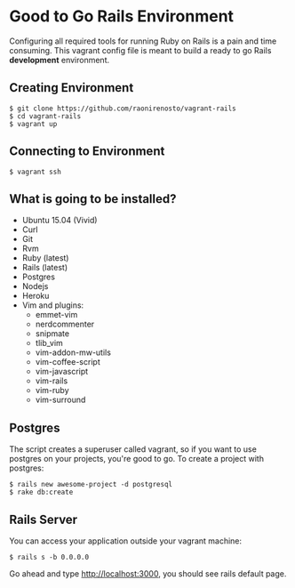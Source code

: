 # Good to Go Rails Environment

Configuring all required tools for running Ruby on Rails is a pain and time consuming.
This vagrant config file is meant to build a ready to go Rails **development** environment.

## Creating Environment
```
$ git clone https://github.com/raonirenosto/vagrant-rails
$ cd vagrant-rails
$ vagrant up
```

## Connecting to Environment
```
$ vagrant ssh
```

## What is going to be installed?

- Ubuntu 15.04 (Vivid)
- Curl
- Git
- Rvm
- Ruby (latest)
- Rails (latest)
- Postgres
- Nodejs
- Heroku
- Vim and plugins:
  - emmet-vim
  - nerdcommenter
  - snipmate 
  - tlib_vim
  - vim-addon-mw-utils
  - vim-coffee-script
  - vim-javascript
  - vim-rails
  - vim-ruby
  - vim-surround

## Postgres
The script creates a superuser called vagrant, so if you want to use postgres on
your projects, you're good to go. 
To create a project with postgres:

```
$ rails new awesome-project -d postgresql
$ rake db:create
```

## Rails Server
You can access your application outside your vagrant machine:
```
$ rails s -b 0.0.0.0
```
Go ahead and type [http://localhost:3000](http://localhost:3000), you should see rails default page.





